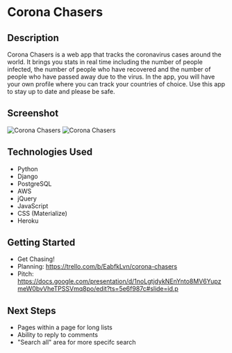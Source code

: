 # Corona Chasers

## Description
Corona Chasers is a web app that tracks the coronavirus cases around the world. It brings you stats in real time including the number of people infected, the number of people who have recovered and the number of people who have passed away due to the virus. In the app, you will have your own profile where you can track your countries of choice. Use this app to stay up to date and please be safe.

## Screenshot
![Corona Chasers]()
![Corona Chasers]()

## Technologies Used
- Python
- Django
- PostgreSQL
- AWS
- jQuery
- JavaScript
- CSS (Materialize)
- Heroku

## Getting Started
- Get Chasing!
- Planning: https://trello.com/b/EabfkLvn/corona-chasers
- Pitch: https://docs.google.com/presentation/d/1noLgtjdykNEnYnto8MV6YupzmeW0bvVheTPSSVmq8po/edit?ts=5e6f987c#slide=id.p

## Next Steps
- Pages within a page for long lists
- Ability to reply to comments
- "Search all" area for more specifc search